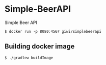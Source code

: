# Simple-BeerAPI

Simple Beer API

    $ docker run -p 8080:4567 giwi/simplebeerapi
    
## Building docker image

    $ ./gradlew buildImage